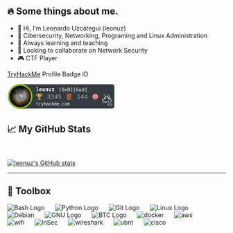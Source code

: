 ## :fire: Some things about me. 

- 👋 Hi, I’m Leonardo Uzcátegui (leonuz)
- 👀 Cibersecurity, Networking, Programing and Linux Administration
- 🌱 Always learning and teaching
- 💞️ Looking to collaborate on Network Security
- 🎮 CTF Player  

[TryHackMe](https://tryhackme.com/p/leonuz) Profile Badge ID  

![TryHackMe](https://github.com/leonuz/CTFs/raw/main/img/tryhackme.png)

## &#x1f4c8; My GitHub Stats
<br>

[![leonuz's GitHub stats](https://github-readme-stats.vercel.app/api?username=leonuz&show_icons=true&theme=synthwave)](https://github.com/leonuz)

---
## :space_invader: Toolbox
<img src="https://cdn.worldvectorlogo.com/logos/bash-1.svg" style="margin-right:20px;" alt="Bash Logo" width="50" height="50"/> <img src="https://cdn.worldvectorlogo.com/logos/python-5.svg" style="margin-right:20px;" alt="Python Logo" width="50" height="50"/> <img src="https://cdn.worldvectorlogo.com/logos/github-icon-1.svg" style="margin-right:20px;" alt="Git Logo" width="50" height="50"/> <img src="https://cdn.worldvectorlogo.com/logos/linux-tux.svg" style="margin-right:20px;" alt="Linux Logo" width="50" height="50"/> <img src="https://cdn.worldvectorlogo.com/logos/debian-2.svg" style="margin-right:20px;" alt="Debian" width="50" height="50"/> <img src="https://cdn.worldvectorlogo.com/logos/gnu-4.svg" style="margin-right:20px;" alt="GNU Logo" width="50" height="50"/> <img src="https://cdn.worldvectorlogo.com/logos/bitcoin-logo.svg" style="margin-right:20px;" alt="BTC Logo" width="50" height="50"/> <img src="https://cdn.worldvectorlogo.com/logos/docker.svg" style="margin-right:20px;" alt="docker" width="50" height="50"/> <img src="https://cdn.worldvectorlogo.com/logos/amazon-web-services.svg" style="margin-right:20px;" alt="aws" width="50" height="50"/> <img src="https://cdn.worldvectorlogo.com/logos/wifi.svg" style="margin-right:20px;" alt="wifi" width="50" height="50"/> <img src="https://cdn.worldvectorlogo.com/logos/information-security.svg" style="margin-right:20px;" alt="InSec" width="50" height="50"/> <img src="https://cdn.worldvectorlogo.com/logos/wireshark.svg" style="margin-right:20px;" alt="wireshark" width="50" height="50"/> <img src="https://cdn.worldvectorlogo.com/logos/ubiquiti-networks-2016.svg" style="margin-right:20px;" alt="ubnt" width="50" height="50"/> <img src="https://cdn.worldvectorlogo.com/logos/cisco-2.svg" style="margin-right:20px;" alt="cisco" width="50" height="50"/> 

 
<!---
leonuz/leonuz is a ✨ special ✨ repository because its `README.md` (this file) appears on your GitHub profile.
You can click the Preview link to take a look at your changes.
--->
